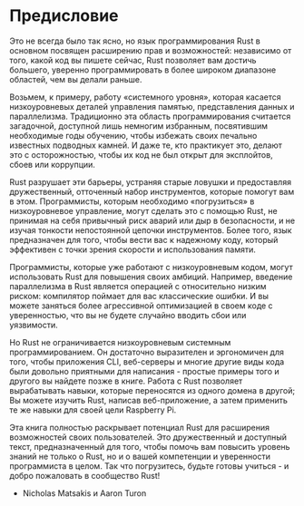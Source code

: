 # Предисловие

Это не всегда было так ясно, но язык программирования Rust в основном посвящен расширению прав и возможностей: независимо от того, какой код вы пишете сейчас, Rust позволяет вам достичь большего, уверенно программировать в более широком диапазоне областей, чем вы делали раньше.

Возьмем, к примеру, работу «системного уровня», которая касается низкоуровневых деталей управления памятью, представления данных и параллелизма. Традиционно эта область программирования считается загадочной, доступной лишь немногим избранным, посвятившим необходимые годы обучению, чтобы избежать своих печально известных подводных камней. И даже те, кто практикует это, делают это с осторожностью, чтобы их код не был открыт для эксплойтов, сбоев или коррупции.

Rust разрушает эти барьеры, устраняя старые ловушки и предоставляя дружественный, отточенный набор инструментов, которые помогут вам в этом. Программисты, которым необходимо «погрузиться» в низкоуровневое управление, могут сделать это с помощью Rust, не принимая на себя привычный риск аварий или дыр в безопасности, и не изучая тонкости непостоянной цепочки инструментов. Более того, язык предназначен для того, чтобы вести вас к надежному коду, который эффективен с точки зрения скорости и использования памяти.

Программисты, которые уже работают с низкоуровневым кодом, могут использовать Rust для повышения своих амбиций. Например, введение параллелизма в Rust является операцией с относительно низким риском: компилятор поймает для вас классические ошибки. И вы можете заняться более агрессивной оптимизацией в своем коде с уверенностью, что вы не будете случайно вводить сбои или уязвимости.

Но Rust не ограничивается низкоуровневым системным программированием. Он достаточно выразителен и эргономичен для того, чтобы приложения CLI, веб-серверы и многие другие виды кода были довольно приятными для написания - простые примеры того и другого вы найдете позже в книге. Работа с Rust позволяет вырабатывать навыки, которые переносятся из одного домена в другой; Вы можете изучить Rust, написав веб-приложение, а затем применить те же навыки для своей цели Raspberry Pi.

Эта книга полностью раскрывает потенциал Rust для расширения возможностей своих пользователей. Это дружественный и доступный текст, предназначенный для того, чтобы помочь вам повысить уровень знаний не только о Rust, но и о вашей компетенции и уверенности программиста в целом. Так что погрузитесь, будьте готовы учиться - и добро пожаловать в сообщество Rust!

- Nicholas Matsakis и Aaron Turon
